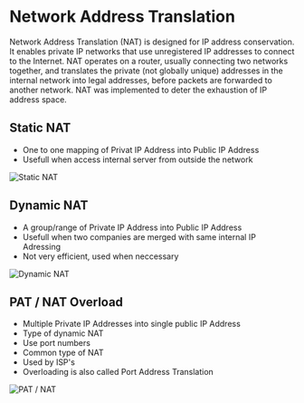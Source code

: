 # Network Address Translation

Network Address Translation (NAT) is designed for IP address conservation. It enables private IP networks that use unregistered IP addresses to connect to the Internet. NAT operates on a router, usually connecting two networks together, and translates the private (not globally unique) addresses in the internal network into legal addresses, before packets are forwarded to another network. NAT was implemented to deter the exhaustion of IP address space.

## Static NAT

* One to one mapping of Privat IP Address into Public IP Address
* Usefull when access internal server from outside the network

![Static NAT](https://github.com/sydasif/networking-stuff/blob/master/networking/NAT/static-nat.png)

## Dynamic NAT

* A group/range of Private IP Address into Public IP Address
* Usefull when two companies are merged with same internal IP Adressing
* Not very efficient, used when neccessary
 
![Dynamic NAT](https://github.com/sydasif/networking-stuff/blob/master/networking/NAT/dynamic-nat.png)

## PAT / NAT Overload

* Multiple Private IP Addresses into single public IP Address
* Type of dynamic NAT
* Use port numbers
* Common type of NAT
* Used by ISP's
* Overloading is also called Port Address Translation

![PAT / NAT](https://github.com/sydasif/networking-stuff/blob/master/networking/NAT/pat-nat.png)
